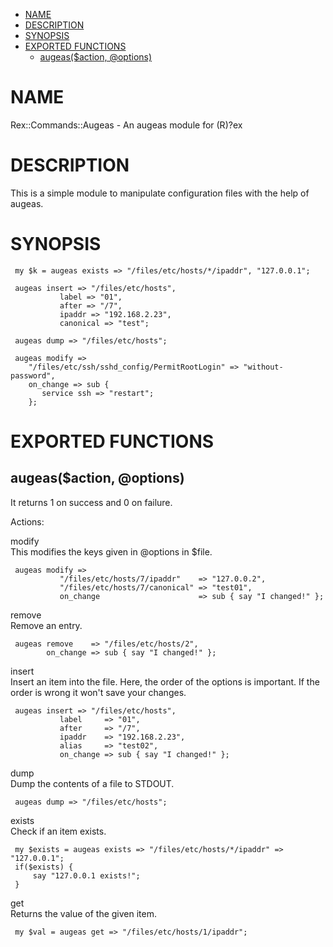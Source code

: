 -   [NAME](#NAME)
-   [DESCRIPTION](#DESCRIPTION)
-   [SYNOPSIS](#SYNOPSIS)
-   [EXPORTED FUNCTIONS](#EXPORTED-FUNCTIONS)
    -   [augeas($action, @options)](#augeas-action-options-)

# NAME

Rex::Commands::Augeas - An augeas module for (R)?ex

# DESCRIPTION

This is a simple module to manipulate configuration files with the help of augeas.

# SYNOPSIS

     my $k = augeas exists => "/files/etc/hosts/*/ipaddr", "127.0.0.1";
        
     augeas insert => "/files/etc/hosts",
               label => "01",
               after => "/7",
               ipaddr => "192.168.2.23",
               canonical => "test";
       
     augeas dump => "/files/etc/hosts";

     augeas modify =>
        "/files/etc/ssh/sshd_config/PermitRootLogin" => "without-password",
        on_change => sub {
           service ssh => "restart";
        };

# EXPORTED FUNCTIONS

## augeas($action, @options)

It returns 1 on success and 0 on failure.

Actions:

modify  
This modifies the keys given in @options in $file.

     augeas modify =>
               "/files/etc/hosts/7/ipaddr"    => "127.0.0.2",
               "/files/etc/hosts/7/canonical" => "test01",
               on_change                      => sub { say "I changed!" };

remove  
Remove an entry.

     augeas remove    => "/files/etc/hosts/2",
            on_change => sub { say "I changed!" };

insert  
Insert an item into the file. Here, the order of the options is important. If the order is wrong it won't save your changes.

     augeas insert => "/files/etc/hosts",
               label     => "01",
               after     => "/7",
               ipaddr    => "192.168.2.23",
               alias     => "test02",
               on_change => sub { say "I changed!" };

dump  
Dump the contents of a file to STDOUT.

     augeas dump => "/files/etc/hosts";

exists  
Check if an item exists.

     my $exists = augeas exists => "/files/etc/hosts/*/ipaddr" => "127.0.0.1";
     if($exists) {
         say "127.0.0.1 exists!";
     }

get  
Returns the value of the given item.

     my $val = augeas get => "/files/etc/hosts/1/ipaddr";

